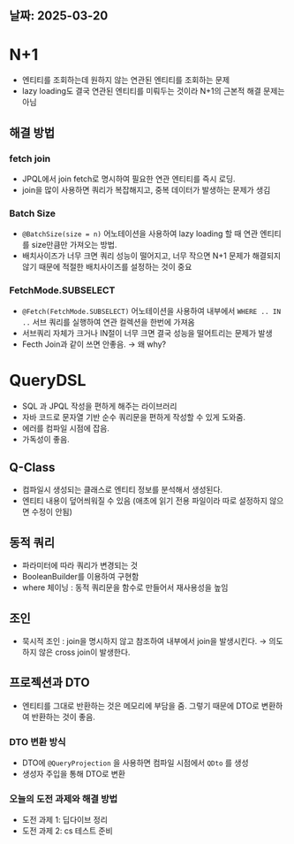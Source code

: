 ## 날짜: 2025-03-20

# N+1

- 엔티티를 조회하는데 원하지 않는 연관된 엔티티를 조회하는 문제
- lazy loading도 결국 연관된 엔티티를 미뤄두는 것이라 N+1의 근본적 해결 문제는 아님

## 해결 방법

### fetch join

- JPQL에서 join fetch로 명시하여 필요한 연관 엔티티를 즉시 로딩.
- join을 많이 사용하면 쿼리가 복잡해지고, 중복 데이터가 발생하는 문제가 생김

### Batch Size

- `@BatchSize(size = n)` 어노테이션을 사용하여 lazy loading 할 때 연관 엔티티를 size만큼만 가져오는 방법.
- 배치사이즈가 너무 크면 쿼리 성능이 떨어지고, 너무 작으면 N+1 문제가 해결되지 않기 때문에 적절한 배치사이즈를 설정하는 것이 중요

### FetchMode.SUBSELECT

- `@Fetch(FetchMode.SUBSELECT)` 어노테이션을 사용하여 내부에서 `WHERE .. IN ..` 서브 쿼리를 실행하여 연관 컬렉션을 한번에 가져옴
- 서브쿼리 자체가 크거나 IN절이 너무 크면 결국 성능을 떨어트리는 문제가 발생
- Fecth Join과 같이 쓰면 안좋음. → 왜 why?

# QueryDSL

- SQL 과 JPQL 작성을 편하게 해주는 라이브러리
- 자바 코드로 문자열 기반 순수 쿼리문을 편하게 작성할 수 있게 도와줌.
- 에러를 컴파일 시점에 잡음.
- 가독성이 좋음.

## Q-Class

- 컴파일시 생성되는 클래스로 엔티티 정보를 분석해서 생성된다.
- 엔티티 내용이 덮어씌워질 수 있음 (애초에 읽기 전용 파일이라 따로 설정하지 않으면 수정이 안됨)

## 동적 쿼리

- 파라미터에 따라 쿼리가 변경되는 것
- BooleanBuilder를 이용하여 구현함
- where 체이닝 : 동적 쿼리문을 함수로 만들어서 재사용성을 높임

## 조인

- 묵시적 조인 : join을 명시하지 않고 참조하여 내부에서 join을 발생시킨다. → 의도하지 않은 cross join이 발생한다.

## 프로젝션과 DTO

- 엔티티를 그대로 반환하는 것은 메모리에 부담을 줌. 그렇기 때문에 DTO로 변환하여 반환하는 것이 좋음.

### DTO 변환 방식

- DTO에 `@QueryProjection` 을 사용하면 컴파일 시점에서 `QDto` 를 생성
- 생성자 주입을 통해 DTO로 변환

### 오늘의 도전 과제와 해결 방법
- 도전 과제 1: 딥다이브 정리
- 도전 과제 2: cs 테스트 준비